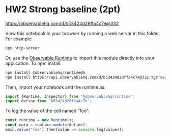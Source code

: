 # HW2 Strong baseline (2pt)

https://observablehq.com/d/b53424d28ffa4c7e@332

View this notebook in your browser by running a web server in this folder. For
example:

~~~sh
npx http-server
~~~

Or, use the [Observable Runtime](https://github.com/observablehq/runtime) to
import this module directly into your application. To npm install:

~~~sh
npm install @observablehq/runtime@5
npm install https://api.observablehq.com/d/b53424d28ffa4c7e@332.tgz?v=3
~~~

Then, import your notebook and the runtime as:

~~~js
import {Runtime, Inspector} from "@observablehq/runtime";
import define from "b53424d28ffa4c7e";
~~~

To log the value of the cell named “foo”:

~~~js
const runtime = new Runtime();
const main = runtime.module(define);
main.value("foo").then(value => console.log(value));
~~~

